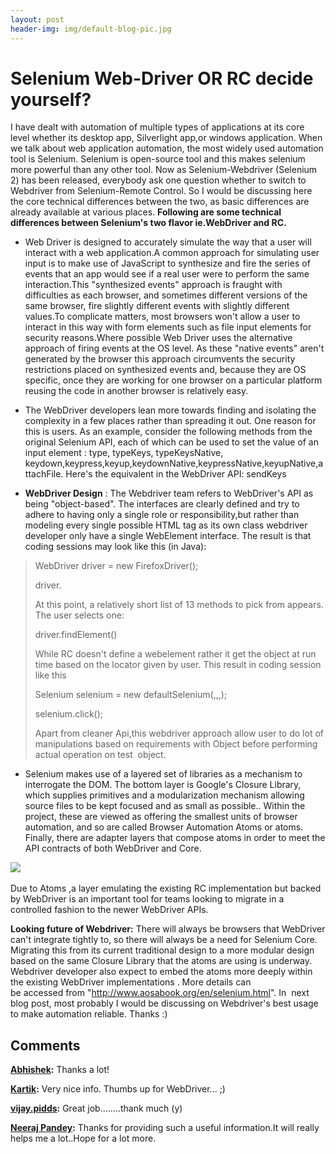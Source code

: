 ```yaml
---
layout: post
header-img: img/default-blog-pic.jpg
---
```


# Selenium Web-Driver OR RC decide yourself?

I have dealt with automation of multiple types of applications at its core level whether its desktop app, Silverlight app,or windows application. When we talk about web application automation, the most widely used automation tool is Selenium. Selenium is open-source tool and this makes selenium more powerful than any other tool. Now as Selenium-Webdriver (Selenium 2) has been released, everybody ask one question whether to switch to Webdriver from Selenium-Remote Control. So I would be discussing here the core technical differences between the two, as basic differences are already available at various places.  **Following are some technical differences between Selenium's two flavor ie.WebDriver and RC.**

  * Web Driver is designed to accurately simulate the way that a user will interact with a web application.A common approach for simulating user input is to make use of JavaScript to synthesize and fire the series of events that an app would see if a real user were to perform the same interaction.This "synthesized events" approach is fraught with difficulties as each browser, and sometimes different versions of the same browser, fire slightly different events with slightly different values.To complicate matters, most browsers won't allow a user to interact in this way with form elements such as file input elements for security reasons.Where possible Web Driver uses the alternative approach of firing events at the OS level. As these "native events" aren't generated by the browser this approach circumvents the security restrictions placed on synthesized events and, because they are OS specific, once they are working for one browser on a particular platform reusing the code in another browser is relatively easy.

  * The WebDriver developers lean more towards finding and isolating the complexity in a few places rather than spreading it out. One reason for this is users. As an example, consider the following methods from the original Selenium API, each of which can be used to set the value of an input element : type, typeKeys, typeKeysNative, keydown,keypress,keyup,keydownNative,keypressNative,keyupNative,attachFile. Here's the equivalent in the WebDriver API: sendKeys

  * **WebDriver Design** : The Webdriver team refers to WebDriver's API as being "object-based". The interfaces are clearly defined and try to adhere to having only a single role or responsibility,but rather than modeling every single possible HTML tag as its own class webdriver developer only have a single WebElement interface. The result is that coding sessions may look like this (in Java):

> WebDriver driver = new FirefoxDriver();
> 
> driver.<user hits space>
> 
> At this point, a relatively short list of 13 methods to pick from appears. The user selects one:
> 
> driver.findElement(<user hits space>)
> 
> While RC doesn't define a webelement rather it get the object at run time based on the locator given by user. This result in coding session like this
> 
> Selenium selenium = new defaultSelenium(<host>,<port>,<browser>,<url>);
> 
> selenium.click(<locator>);
> 
> Apart from cleaner Api,this webdriver approach allow user to do lot of manipulations based on requirements with Object before performing actual operation on test  object.

  * Selenium makes use of a layered set of libraries as a mechanism to interrogate the DOM. The bottom layer is Google's Closure Library, which supplies primitives and a modularization mechanism allowing source files to be kept focused and as small as possible.. Within the project, these are viewed as offering the smallest units of browser automation, and so are called Browser Automation Atoms or atoms. Finally, there are adapter layers that compose atoms in order to meet the API contracts of both WebDriver and Core.

﻿![](/wp-content/uploads/2012/02/Untitled.png)

Due to Atoms ,a layer emulating the existing RC implementation but backed by WebDriver is an important tool for teams looking to migrate in a controlled fashion to the newer WebDriver APIs.

**Looking future of Webdriver:** There will always be browsers that WebDriver can't integrate tightly to, so there will always be a need for Selenium Core. Migrating this from its current traditional design to a more modular design based on the same Closure Library that the atoms are using is underway. Webdriver developer also expect to embed the atoms more deeply within the existing WebDriver implementations . More details can be accessed from "<http://www.aosabook.org/en/selenium.html>". In  next blog post, most probably I would be discussing on Webdriver's best usage to make automation reliable. Thanks :)

## Comments

**[Abhishek](#7578 "2012-02-16 17:06:19"):** Thanks a lot!

**[Kartik](#7603 "2012-02-17 22:40:45"):** Very nice info. Thumbs up for WebDriver... ;)

**[vijay.pidds](#9352 "2013-04-19 15:30:11"):** Great job........thank much (y)

**[Neeraj Pandey](#7442 "2012-02-07 18:10:51"):** Thanks for providing such a useful information.It will really helps me a lot..Hope for a lot more.

